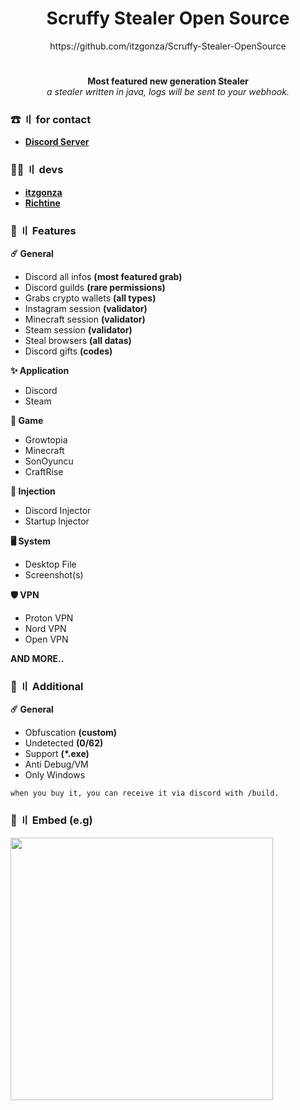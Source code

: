 <div align="center">
  <h1>Scruffy Stealer Open Source</h1>
  <p>https://github.com/itzgonza/Scruffy-Stealer-OpenSource</p>
</div>

#

<p align="center">
  <b>Most featured new generation Stealer</b> <br>
  <i>a stealer written in java, logs will be sent to your webhook.</i>
</p>

### ☎ 〢 for contact
 - **[Discord Server](https://discord.gg/525tjkGPPB)**

### 👨‍💻 〢 devs
 - **[itzgonza](https://github.com/itzgonza)**
 - **[Richtine](https://github.com/Richtine)**

### 🔱 〢 Features
**☄️ General**
- Discord all infos **(most featured grab)**
- Discord guilds **(rare permissions)**
- Grabs crypto wallets **(all types)**
- Instagram session **(validator)**
- Minecraft session **(validator)**
- Steam session **(validator)**
- Steal browsers **(all datas)**
- Discord gifts **(codes)**

**✨ Application**
- Discord
- Steam

**🎲 Game**
- Growtopia
- Minecraft
- SonOyuncu
- CraftRise

**💉 Injection**
- Discord Injector
- Startup Injector

**🖥️ System**
- Desktop File
- Screenshot(s)

**🛡️ VPN**
- Proton VPN
- Nord VPN
- Open VPN

**AND MORE..**

### 🤞 〢 Additional
**☄️ General**
- Obfuscation **(custom)**
- Undetected **(0/62)**
- Support **(*.exe)**
- Anti Debug/VM
- Only Windows

`when you buy it, you can receive it via discord with /build.`

### 🧫 〢 Embed (e.g)
<p align="left"> <img src="https://camo.githubusercontent.com/21890987f65708e6bd01edd6eb1ebdb8f2df63dc1a28860a852f9a85e888e350/68747470733a2f2f692e696d6775722e636f6d2f56447852456f452e706e67"width="420"> <br> </p>
